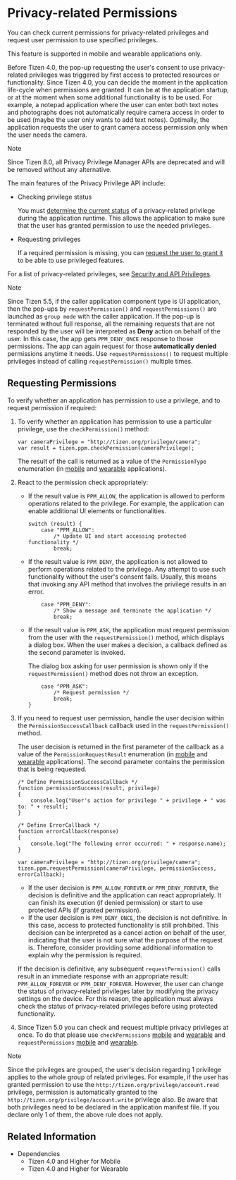 # Privacy-related Permissions

You can check current permissions for privacy-related privileges and request user permission to use specified privileges.

This feature is supported in mobile and wearable applications only.

Before Tizen 4.0, the pop-up requesting the user's consent to use privacy-related privileges was triggered by first access to protected resources or functionality. Since Tizen 4.0, you can decide the moment in the application life-cycle when permissions are granted. It can be at the application startup, or at the moment when some additional functionality is to be used. For example, a notepad application where the user can enter both text notes and photographs does not automatically require camera access in order to be used (maybe the user only wants to add text notes). Optimally, the application requests the user to grant camera access permission only when the user needs the camera.

> [!NOTE]
> Since Tizen 8.0, all Privacy Privilege Manager APIs are deprecated and will be removed without any alternative.

The main features of the Privacy Privilege API include:

-   Checking privilege status

    You must [determine the current status](#requesting) of a privacy-related privilege during the application runtime. This allows the application to make sure that the user has granted permission to use the needed privileges.

- Requesting privileges

    If a required permission is missing, you can [request the user to grant it](#requesting) to be able to use privileged features.

For a list of privacy-related privileges, see [Security and API Privileges](../../tutorials/sec-privileges.md).

> [!NOTE]
> Since Tizen 5.5, if the caller application component type is UI application, then the pop-ups by `requestPermission()` and `requestPermissions()` are launched as `group mode` with the caller application.
> If the pop-up is terminated without full response, all the remaining requests that are not responded by the user will be interpreted as **Deny** action on behalf of the user. In this case, the app gets `PPM_DENY_ONCE` response to those permissions. The app can again request for those **automatically denied** permissions anytime it needs.
> Use `requestPermissions()` to request multiple privileges instead of calling `requestPermission()` multiple times.

<a name="requesting"></a>
## Requesting Permissions

To verify whether an application has permission to use a privilege, and to request permission if required:

1.  To verify whether an application has permission to use a particular privilege, use the `checkPermission()` method:

    ```
    var cameraPrivilege = "http://tizen.org/privilege/camera";
    var result = tizen.ppm.checkPermission(cameraPrivilege);
    ```

    The result of the call is returned as a value of the `PermissionType` enumeration (in [mobile](../../api/latest/device_api/mobile/tizen/ppm.html#PermissionType) and [wearable](../../api/latest/device_api/wearable/tizen/ppm.html#PermissionType) applications).

2. React to the permission check appropriately:
    - If the result value is `PPM_ALLOW`, the application is allowed to perform operations related to the privilege. For example, the application can enable additional UI elements or functionalities.

      ```
      switch (result) {
	      case "PPM_ALLOW":
		      /* Update UI and start accessing protected functionality */
		      break;
      ```

    - If the result value is `PPM_DENY`, the application is not allowed to perform operations related to the privilege. Any attempt to use such functionality without the user's consent fails. Usually, this means that invoking any API method that involves the privilege results in an error.

      ```
	      case "PPM_DENY":
		      /* Show a message and terminate the application */
		      break;
      ```

    - If the result value is `PPM_ASK`, the application must request permission from the user with the `requestPermission()` method, which displays a dialog box. When the user makes a decision, a callback defined as the second parameter is invoked.

      The dialog box asking for user permission is shown only if the `requestPermission()` method does not throw an exception.

      ```
	      case "PPM_ASK":
		      /* Request permission */
		      break;
      }
      ```

3. If you need to request user permission, handle the user decision within the `PermissionSuccessCallback` callback used in the `requestPermission()` method.

    The user decision is returned in the first parameter of the callback as a value of the `PermissionRequestResult` enumeration (in [mobile](../../api/latest/device_api/mobile/tizen/ppm.html#PermissionRequestResult) and [wearable](../../api/latest/device_api/wearable/tizen/ppm.html#PermissionRequestResult) applications). The second parameter contains the permission that is being requested.

    ```
    /* Define PermissionSuccessCallback */
    function permissionSuccess(result, privilege)
    {
        console.log("User's action for privilege " + privilege + " was to: " + result);
    }

    /* Define ErrorCallback */
    function errorCallback(response)
    {
        console.log("The following error occurred: " + response.name);
    }

    var cameraPrivilege = "http://tizen.org/privilege/camera";
    tizen.ppm.requestPermission(cameraPrivilege, permissionSuccess, errorCallback);
    ```

    - If the user decision is `PPM_ALLOW_FOREVER` or `PPM_DENY_FOREVER`, the decision is definitive and the application can react appropriately. It can finish its execution (if denied permission) or start to use protected APIs (if granted permission).
    - If the user decision is `PPM_DENY_ONCE`, the decision is not definitive. In this case, access to protected functionality is still prohibited. This decision can be interpreted as a cancel action on behalf of the user, indicating that the user is not sure what the purpose of the request is. Therefore, consider providing some additional information to explain why the permission is required.

    If the decision is definitive, any subsequent `requestPermission()` calls result in an immediate response with an appropriate result: `PPM_ALLOW_FOREVER` or `PPM_DENY_FOREVER`. However, the user can change the status of privacy-related privileges later by modifying the privacy settings on the device. For this reason, the application must always check the status of privacy-related privileges before using protected functionality.

4. Since Tizen 5.0 you can check and request multiple privacy privileges at once. To do that please use `checkPermissions` [mobile](../../api/latest/device_api/mobile/tizen/ppm.html#PrivacyPrivilegeManager::checkPermissions) and [wearable](../../api/latest/device_api/wearable/tizen/ppm.html#PrivacyPrivilegeManager::checkPermissions) and `requestPermissions` [mobile](../../api/latest/device_api/mobile/tizen/ppm.html#PrivacyPrivilegeManager::requestPermissions) and [wearable](../../api/latest/device_api/wearable/tizen/ppm.html#PrivacyPrivilegeManager::requestPermissions).

> [!NOTE]
> Since the privileges are grouped, the user's decision regarding 1 privilege applies to the whole group of related privileges. For example, if the user has granted permission to use the `http://tizen.org/privilege/account.read` privilege, permission is automatically granted to the `http://tizen.org/privilege/account.write` privilege also. Be aware that both privileges need to be declared in the application manifest file. If you declare only 1 of them, the above rule does not apply.

## Related Information
- Dependencies
  - Tizen 4.0 and Higher for Mobile
  - Tizen 4.0 and Higher for Wearable
